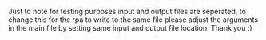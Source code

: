 Just to note for testing purposes input and output files are seperated, to change this for the rpa to write to the same file please adjust the arguments in the main file by setting same input and output file location.
Thank you :)
